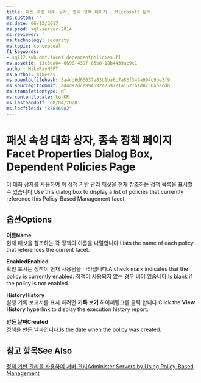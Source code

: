 ```yaml
---
title: 패싯 속성 대화 상자, 종속 정책 페이지 | Microsoft 문서
ms.custom: ''
ms.date: 06/13/2017
ms.prod: sql-server-2014
ms.reviewer: ''
ms.technology: security
ms.topic: conceptual
f1_keywords:
- sql12.swb.dmf.facet.dependentpolicies.f1
ms.assetid: 13c3da04-6690-439f-85b0-18b4439ac9c1
author: MikeRayMSFT
ms.author: mikeray
ms.openlocfilehash: 3a4cd6d60037e83b1ba6c7a83f349a994c9be3f9
ms.sourcegitcommit: ad4d92dce894592a259721a1571b1d8736abacdb
ms.translationtype: MT
ms.contentlocale: ko-KR
ms.lasthandoff: 08/04/2020
ms.locfileid: "87646982"
---
```

# <a name="facet-properties-dialog-box-dependent-policies-page"></a><span data-ttu-id="50509-102">패싯 속성 대화 상자, 종속 정책 페이지</span><span class="sxs-lookup"><span data-stu-id="50509-102">Facet Properties Dialog Box, Dependent Policies Page</span></span>
  <span data-ttu-id="50509-103">이 대화 상자를 사용하여 이 정책 기반 관리 패싯을 현재 참조하는 정책 목록을 표시할 수 있습니다.</span><span class="sxs-lookup"><span data-stu-id="50509-103">Use this dialog box to display a list of policies that currently reference this Policy-Based Management facet.</span></span>  
  
## <a name="options"></a><span data-ttu-id="50509-104">옵션</span><span class="sxs-lookup"><span data-stu-id="50509-104">Options</span></span>  
 <span data-ttu-id="50509-105">**이름**</span><span class="sxs-lookup"><span data-stu-id="50509-105">**Name**</span></span>  
 <span data-ttu-id="50509-106">현재 패싯을 참조하는 각 정책의 이름을 나열합니다.</span><span class="sxs-lookup"><span data-stu-id="50509-106">Lists the name of each policy that references the current facet.</span></span>  
  
 <span data-ttu-id="50509-107">**Enabled**</span><span class="sxs-lookup"><span data-stu-id="50509-107">**Enabled**</span></span>  
 <span data-ttu-id="50509-108">확인 표시는 정책이 현재 사용됨을 나타냅니다.</span><span class="sxs-lookup"><span data-stu-id="50509-108">A check mark indicates that the policy is currently enabled.</span></span> <span data-ttu-id="50509-109">정책이 사용되지 않는 경우 비어 있습니다.</span><span class="sxs-lookup"><span data-stu-id="50509-109">Is blank if the policy is not enabled.</span></span>  
  
 <span data-ttu-id="50509-110">**History**</span><span class="sxs-lookup"><span data-stu-id="50509-110">**History**</span></span>  
 <span data-ttu-id="50509-111">실행 기록 보고서를 표시 하려면 **기록 보기** 하이퍼링크를 클릭 합니다.</span><span class="sxs-lookup"><span data-stu-id="50509-111">Click the **View History** hyperlink to display the execution history report.</span></span>  
  
 <span data-ttu-id="50509-112">**만든 날짜**</span><span class="sxs-lookup"><span data-stu-id="50509-112">**Created**</span></span>  
 <span data-ttu-id="50509-113">정책을 만든 날짜입니다.</span><span class="sxs-lookup"><span data-stu-id="50509-113">Is the date when the policy was created.</span></span>  
  
## <a name="see-also"></a><span data-ttu-id="50509-114">참고 항목</span><span class="sxs-lookup"><span data-stu-id="50509-114">See Also</span></span>  
 [<span data-ttu-id="50509-115">정책 기반 관리를 사용하여 서버 관리</span><span class="sxs-lookup"><span data-stu-id="50509-115">Administer Servers by Using Policy-Based Management</span></span>](administer-servers-by-using-policy-based-management.md)  
  
  
